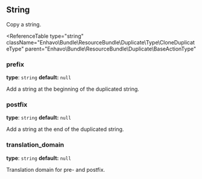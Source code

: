 ## String

Copy a string.

<ReferenceTable 
    type="string"
    className="Enhavo\Bundle\ResourceBundle\Duplicate\Type\CloneDuplicateType"
    parent="Enhavo\Bundle\ResourceBundle\Duplicate\BaseActionType"
>
<template v-slot:options>
    <ReferenceOption name="prefix" :required="false" />
    <ReferenceOption name="postfix" :required="false" />
    <ReferenceOption name="translation_domain" :required="false" />
</template>
<template v-slot:inherit>
    <ReferenceOption name="groups" type="groups" />
</template>
</ReferenceTable>


### prefix

**type**: `string` **default:** `null`

Add a string at the beginning of the duplicated string.

### postfix

**type**: `string` **default:** `null`

Add a string at the end of the duplicated string.

### translation_domain

**type**: `string` **default:** `null`

Translation domain for pre- and postfix.
